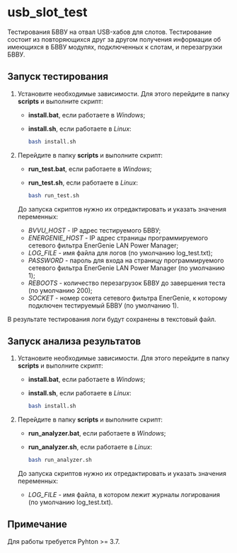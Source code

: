 # usb_slot_test
Тестирования БВВУ на отвал USB-хабов для слотов. Тестирование состоит из повторяющихся друг за другом получения информации об имеющихся в БВВУ модулях, подключенных к слотам, и перезагрузки БВВУ.

## Запуск тестирования

1. Установите необходимые зависимости. Для этого перейдите в папку **scripts** и выполните скрипт:

   - **install.bat**, если работаете в *Windows*;

   - **install.sh**, если работаете в *Linux*:

     ```bash
     bash install.sh
     ```

2. Перейдите в папку **scripts** и выполните скрипт:

   - **run_test.bat**, если работаете в *Windows*;

   - **run_test.sh**, если работаете в *Linux*:

     ```bash
     bash run_test.sh
     ```

   До запуска скриптов нужно их отредактировать и указать значения переменных:

   - *BVVU_HOST* - IP адрес тестируемого БВВУ;
   - *ENERGENIE_HOST* - IP адрес страницы программируемого сетевого фильтра EnerGenie LAN Power Manager;
   - *LOG_FILE* - имя файла для логов (по умолчанию log_test.txt);
   - *PASSWORD* - пароль для входа на страницу программируемого сетевого фильтра EnerGenie LAN Power Manager (по умолчанию 1);
   - *REBOOTS* - количество перезагрузок БВВУ до завершения теста (по умолчанию 200);
   - *SOCKET* - номер сокета сетевого фильтра EnerGenie, к которому подключен тестируемый БВВУ (по умолчанию 1).

В результате тестирования логи будут сохранены в текстовый файл.

## Запуск анализа результатов

1. Установите необходимые зависимости. Для этого перейдите в папку **scripts** и выполните скрипт:

   - **install.bat**, если работаете в *Windows*;

   - **install.sh**, если работаете в *Linux*:

     ```bash
     bash install.sh
     ```

2. Перейдите в папку **scripts** и выполните скрипт:

   - **run_analyzer.bat**, если работаете в *Windows*;

   - **run_analyzer.sh**, если работаете в *Linux*:

     ```bash
     bash run_analyzer.sh
     ```

   До запуска скриптов нужно их отредактировать и указать значения переменных:

   - *LOG_FILE* - имя файла, в котором лежит журналы логирования (по умолчанию log_test.txt).

## Примечание

Для работы требуется Pyhton >= 3.7.
